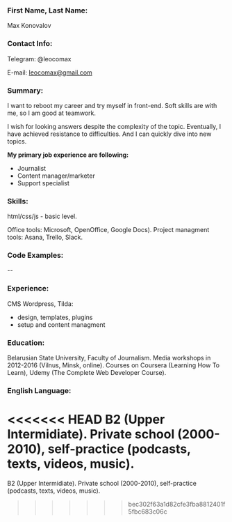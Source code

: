 ### **First Name, Last Name:**

Max Konovalov

### **Contact Info:**

Telegram: @leocomax

E-mail: leocomax@gmail.com

### **Summary:**

I want to reboot my career and try myself in front-end. Soft skills are with me, so I am good at teamwork.

I wish for looking answers despite the complexity of the topic. Eventually, I have achieved resistance to difficulties. And I can quickly dive into new topics.

**My primary job experience are following:**

- Journalist
- Content manager/marketer
- Support specialist

### **Skills:**

html/css/js - basic level.

Office tools: Microsoft, OpenOffice, Google Docs).
Project managment tools: Asana, Trello, Slack.

### **Code Examples:**

--

### **Experience:**

CMS Wordpress, Tilda:

- design, templates, plugins
- setup and content managment

### **Education:**

Belarusian State University, Faculty of Journalism.
Media workshops in 2012-2016 (Vilnus, Minsk, online).
Courses on Coursera (Learning How To Learn), Udemy (The Complete Web Developer Course).

### **English Language:**

<<<<<<< HEAD
B2 (Upper Intermidiate). Private school (2000-2010), self-practice (podcasts, texts, videos, music).
=======
B2 (Upper Intermidiate). Private school (2000-2010), self-practice (podcasts, texts, videos, music).
>>>>>>> bec302f63a1d82cfe3fba8812401f5fbc683c06c
